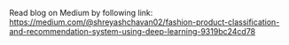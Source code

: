 Read blog on Medium by following link:
https://medium.com/@shreyashchavan02/fashion-product-classification-and-recommendation-system-using-deep-learning-9319bc24cd78
